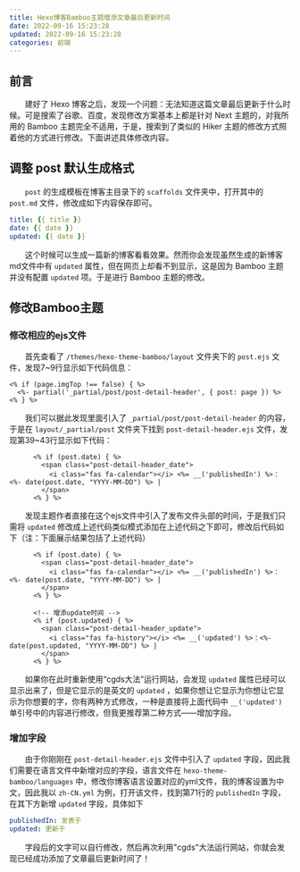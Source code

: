 ```yaml
---
title: Hexo博客Bamboo主题增添文章最后更新时间
date: 2022-09-16 15:23:28
updated: 2022-09-16 15:23:28
categories: 前端
---
```


## 前言

<p style="text-indent:2em">建好了 Hexo 博客之后，发现一个问题：无法知道这篇文章最后更新于什么时候。可是搜索了谷歌、百度，发现修改方案基本上都是针对 Next 主题的，对我所用的 Bamboo 主题完全不适用，于是，搜索到了类似的 Hiker 主题的修改方式照着他的方式进行修改。下面讲述具体修改内容。</p>

## 调整 post 默认生成格式

<p style="text-indent:2em"> <code>post</code> 的生成模板在博客主目录下的 <code>scaffolds</code> 文件夹中，打开其中的 <code>post.md</code> 文件，修改成如下内容保存即可。</p>

```yaml
title: {{ title }}
date: {{ date }}
updated: {{ date }}
```

<p style="text-indent:2em">这个时候可以生成一篇新的博客看看效果。然而你会发现虽然生成的新博客md文件中有 <code>updated</code> 属性，但在网页上却看不到显示，这是因为 Bamboo 主题并没有配置 <code>updated</code> 项。于是进行 Bamboo 主题的修改。</p>

## 修改Bamboo主题

### 修改相应的ejs文件

<p style="text-indent:2em">首先查看了 <code>/themes/hexo-theme-bamboo/layout</code> 文件夹下的 <code>post.ejs</code> 文件，发现7~9行显示如下代码信息：</p>

```ejs
<% if (page.imgTop !== false) { %>
  <%- partial('_partial/post/post-detail-header', { post: page }) %>
<% } %>
```

<p style="text-indent:2em">我们可以据此发现里面引入了 <code>_partial/post/post-detail-header</code> 的内容，于是在 <code>layout/_partial/post</code> 文件夹下找到 <code>post-detail-header.ejs</code> 文件，发现第39~43行显示如下代码：</p>

```ejs
	  <% if (post.date) { %>
        <span class="post-detail-header_date">
          <i class="fas fa-calendar"></i> <%= __('publishedIn') %>：<%- date(post.date, "YYYY-MM-DD") %> |
        </span>
      <% } %>
```

<p style="text-indent:2em">发现主题作者直接在这个ejs文件中引入了发布文件头部的时间，于是我们只需将 <code>updated</code> 修改成上述代码类似模式添加在上述代码之下即可，修改后代码如下（注：下面展示结果包括了上述代码）</p>

```ejs
	  <% if (post.date) { %>
        <span class="post-detail-header_date">
          <i class="fas fa-calendar"></i> <%= __('publishedIn') %>：<%- date(post.date, "YYYY-MM-DD") %> |
        </span>
      <% } %>

      <!-- 增添update时间 -->
      <% if (post.updated) { %>
        <span class="post-detail-header_update">
          <i class="fas fa-history"></i> <%= __('updated') %>：<%- date(post.updated, "YYYY-MM-DD") %> |
        </span>
      <% } %>
```

<p style="text-indent:2em">如果你在此时重新使用“cgds大法”运行网站，会发现 <code>updated</code> 属性已经可以显示出来了，但是它显示的是英文的 <code>updated</code> ，如果你想让它显示为你想让它显示为你想要的字，你有两种方式修改，一种是直接将上面代码中 <code>__('updated')</code> 单引号中的内容进行修改，但我更推荐第二种方式——增加字段。</p>

### 增加字段

<p style="text-indent:2em">由于你刚刚在 <code>post-detail-header.ejs</code> 文件中引入了 <code>updated</code> 字段，因此我们需要在语言文件中新增对应的字段，语言文件在 <code>hexo-theme-bamboo/languages</code> 中，修改你博客语言设置对应的yml文件，我的博客设置为中文，因此我以 <code>zh-CN.yml</code> 为例，打开该文件，找到第71行的 <code>publishedIn</code> 字段，在其下方新增 <code>updated</code> 字段，具体如下</p>

```yml
publishedIn: 发表于
updated: 更新于
```

<p style="text-indent:2em">字段后的文字可以自行修改，然后再次利用"cgds"大法运行网站，你就会发现已经成功添加了文章最后更新时间了！</p>
